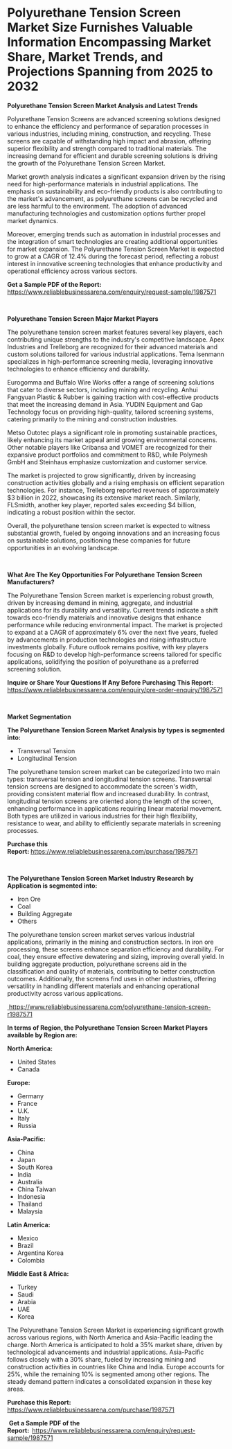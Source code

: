 <p><h1>Polyurethane Tension Screen Market Size Furnishes Valuable Information Encompassing Market Share, Market Trends, and Projections Spanning from 2025 to 2032</h1></p><p><strong>Polyurethane Tension Screen Market Analysis and Latest Trends</strong></p>
<p><p>Polyurethane Tension Screens are advanced screening solutions designed to enhance the efficiency and performance of separation processes in various industries, including mining, construction, and recycling. These screens are capable of withstanding high impact and abrasion, offering superior flexibility and strength compared to traditional materials. The increasing demand for efficient and durable screening solutions is driving the growth of the Polyurethane Tension Screen Market.</p><p>Market growth analysis indicates a significant expansion driven by the rising need for high-performance materials in industrial applications. The emphasis on sustainability and eco-friendly products is also contributing to the market's advancement, as polyurethane screens can be recycled and are less harmful to the environment. The adoption of advanced manufacturing technologies and customization options further propel market dynamics. </p><p>Moreover, emerging trends such as automation in industrial processes and the integration of smart technologies are creating additional opportunities for market expansion. The Polyurethane Tension Screen Market is expected to grow at a CAGR of 12.4% during the forecast period, reflecting a robust interest in innovative screening technologies that enhance productivity and operational efficiency across various sectors.</p></p>
<p><strong>Get a Sample PDF of the Report:&nbsp;</strong> <a href="https://www.reliablebusinessarena.com/enquiry/request-sample/1987571?utm_campaign=3261&utm_medium=2&utm_source=Github&utm_content=ia&utm_term=12042025&utm_id=polyurethane-tension-screen">https://www.reliablebusinessarena.com/enquiry/request-sample/1987571</a></p>
<p>&nbsp;</p>
<p><strong>Polyurethane Tension Screen Major Market Players</strong></p>
<p><p>The polyurethane tension screen market features several key players, each contributing unique strengths to the industry's competitive landscape. Apex Industries and Trelleborg are recognized for their advanced materials and custom solutions tailored for various industrial applications. Tema Isenmann specializes in high-performance screening media, leveraging innovative technologies to enhance efficiency and durability.</p><p>Eurogomma and Buffalo Wire Works offer a range of screening solutions that cater to diverse sectors, including mining and recycling. Anhui Fangyuan Plastic & Rubber is gaining traction with cost-effective products that meet the increasing demand in Asia. YUDIN Equipment and Gap Technology focus on providing high-quality, tailored screening systems, catering primarily to the mining and construction industries.</p><p>Metso Outotec plays a significant role in promoting sustainable practices, likely enhancing its market appeal amid growing environmental concerns. Other notable players like Cribansa and VOMET are recognized for their expansive product portfolios and commitment to R&D, while Polymesh GmbH and Steinhaus emphasize customization and customer service.</p><p>The market is projected to grow significantly, driven by increasing construction activities globally and a rising emphasis on efficient separation technologies. For instance, Trelleborg reported revenues of approximately $3 billion in 2022, showcasing its extensive market reach. Similarly, FLSmidth, another key player, reported sales exceeding $4 billion, indicating a robust position within the sector.</p><p>Overall, the polyurethane tension screen market is expected to witness substantial growth, fueled by ongoing innovations and an increasing focus on sustainable solutions, positioning these companies for future opportunities in an evolving landscape.</p></p>
<p>&nbsp;</p>
<p><strong>What Are The Key Opportunities For Polyurethane Tension Screen Manufacturers?</strong></p>
<p><p>The Polyurethane Tension Screen market is experiencing robust growth, driven by increasing demand in mining, aggregate, and industrial applications for its durability and versatility. Current trends indicate a shift towards eco-friendly materials and innovative designs that enhance performance while reducing environmental impact. The market is projected to expand at a CAGR of approximately 6% over the next five years, fueled by advancements in production technologies and rising infrastructure investments globally. Future outlook remains positive, with key players focusing on R&D to develop high-performance screens tailored for specific applications, solidifying the position of polyurethane as a preferred screening solution.</p></p>
<p><strong>Inquire or Share Your Questions If Any Before Purchasing This Report:</strong> <a href="https://www.reliablebusinessarena.com/enquiry/pre-order-enquiry/1987571?utm_campaign=3261&utm_medium=2&utm_source=Github&utm_content=ia&utm_term=12042025&utm_id=polyurethane-tension-screen">https://www.reliablebusinessarena.com/enquiry/pre-order-enquiry/1987571</a></p>
<p>&nbsp;</p>
<p><strong>Market Segmentation</strong></p>
<p><strong>The Polyurethane Tension Screen Market Analysis by types is segmented into:</strong></p>
<p><ul><li>Transversal Tension</li><li>Longitudinal Tension</li></ul></p>
<p><p>The polyurethane tension screen market can be categorized into two main types: transversal tension and longitudinal tension screens. Transversal tension screens are designed to accommodate the screen's width, providing consistent material flow and increased durability. In contrast, longitudinal tension screens are oriented along the length of the screen, enhancing performance in applications requiring linear material movement. Both types are utilized in various industries for their high flexibility, resistance to wear, and ability to efficiently separate materials in screening processes.</p></p>
<p><strong>Purchase this Report:&nbsp;</strong><a href="https://www.reliablebusinessarena.com/purchase/1987571?utm_campaign=3261&utm_medium=2&utm_source=Github&utm_content=ia&utm_term=12042025&utm_id=polyurethane-tension-screen">https://www.reliablebusinessarena.com/purchase/1987571</a></p>
<p>&nbsp;</p>
<p><strong>The Polyurethane Tension Screen Market Industry Research by Application is segmented into:</strong></p>
<p><ul><li>Iron Ore</li><li>Coal</li><li>Building Aggregate</li><li>Others</li></ul></p>
<p><p>The polyurethane tension screen market serves various industrial applications, primarily in the mining and construction sectors. In iron ore processing, these screens enhance separation efficiency and durability. For coal, they ensure effective dewatering and sizing, improving overall yield. In building aggregate production, polyurethane screens aid in the classification and quality of materials, contributing to better construction outcomes. Additionally, the screens find uses in other industries, offering versatility in handling different materials and enhancing operational productivity across various applications.</p></p>
<p><a href="https://www.reliablebusinessarena.com/polyurethane-tension-screen-r1987571?utm_campaign=3261&utm_medium=2&utm_source=Github&utm_content=ia&utm_term=12042025&utm_id=polyurethane-tension-screen">&nbsp;https://www.reliablebusinessarena.com/polyurethane-tension-screen-r1987571</a></p>
<p><strong>In terms of Region, the Polyurethane Tension Screen Market Players available by Region are:</strong></p>
<p>
    <p> <strong> North America: </strong>
        <ul>
            <li>United States</li>
            <li>Canada</li>
        </ul>
        </p> 
    <p> <strong> Europe: </strong>
        <ul>
            <li>Germany</li>
            <li>France</li>
            <li>U.K.</li>
            <li>Italy</li>
            <li>Russia</li>
        </ul>
        </p> 
    <p> <strong> Asia-Pacific: </strong>
        <ul>
            <li>China</li>
            <li>Japan</li>
            <li>South Korea</li>
            <li>India</li>
            <li>Australia</li>
            <li>China Taiwan</li>
            <li>Indonesia</li>
            <li>Thailand</li>
            <li>Malaysia</li>
        </ul>
        </p> 
    <p> <strong> Latin America: </strong>
        <ul>
            <li>Mexico</li>
            <li>Brazil</li>
            <li>Argentina Korea</li>
            <li>Colombia</li>
        </ul>
        </p> 
    <p> <strong> Middle East & Africa: </strong>
        <ul>
            <li>Turkey</li>
            <li>Saudi</li>
            <li>Arabia</li>
            <li>UAE</li>
            <li>Korea</li>
        </ul>
    </p>
    </p>
<p><p>The Polyurethane Tension Screen Market is experiencing significant growth across various regions, with North America and Asia-Pacific leading the charge. North America is anticipated to hold a 35% market share, driven by technological advancements and industrial applications. Asia-Pacific follows closely with a 30% share, fueled by increasing mining and construction activities in countries like China and India. Europe accounts for 25%, while the remaining 10% is segmented among other regions. The steady demand pattern indicates a consolidated expansion in these key areas.</p></p>
<p><strong>Purchase this Report: </strong><a href="https://www.reliablebusinessarena.com/purchase/1987571?utm_campaign=3261&utm_medium=2&utm_source=Github&utm_content=ia&utm_term=12042025&utm_id=polyurethane-tension-screen">https://www.reliablebusinessarena.com/purchase/1987571</a></p>
<p>&nbsp;<strong>Get a Sample PDF of the Report:&nbsp;&nbsp;</strong><a href="https://www.reliablebusinessarena.com/enquiry/request-sample/1987571?utm_campaign=3261&utm_medium=2&utm_source=Github&utm_content=ia&utm_term=12042025&utm_id=polyurethane-tension-screen">https://www.reliablebusinessarena.com/enquiry/request-sample/1987571</a></p>
<p><strong></strong></p>
<p><p></p><p></p><p></p></p>